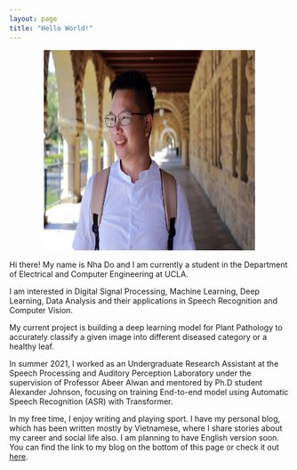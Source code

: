 ```yaml
---
layout: page
title: "Hello World!"
---
```


<p align="center">
<img src="images/Avatar.jpg" width="380" height="360">
</p>


Hi there! My name is Nha Do and I am currently a student in the Department of Electrical and Computer Engineering at UCLA.

I am interested in Digital Signal Processing, Machine Learning, Deep Learning, Data Analysis and their applications in Speech Recognition and Computer Vision.

My current project is building a deep learning model for Plant Pathology to accurately classify a given image into different diseased category or a healthy leaf.

In summer 2021, I worked as an Undergraduate Research Assistant at the Speech Processing and Auditory Perception Laboratory under the supervision of Professor Abeer Alwan and mentored by Ph.D student Alexander Johnson, focusing on training End-to-end model using Automatic Speech Recognition (ASR) with Transformer.

In my free time, I enjoy writing and playing sport. I have my personal blog, which has been written mostly by Vietnamese, where I share stories about my career and social life also. I am planning to have English version soon. You can find the link to my blog on the bottom of this page or check it out [here](https://nhavtdo.wordpress.com/).
